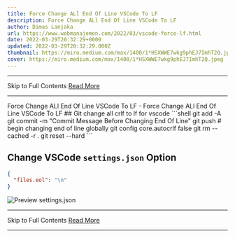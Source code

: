```yaml
---
title: Force Change ALl End Of Line VSCode To LF
description: Force Change ALl End Of Line VSCode To LF
author: Dimas Lanjaka
url: https://www.webmanajemen.com/2022/03/vscode-force-lf.html
date: 2022-03-29T20:32:29+0000
updated: 2022-03-29T20:32:29.000Z
thumbnail: https://miro.medium.com/max/1400/1*HSXWWE7wkg9phEJ7ImhT2Q.jpeg
cover: https://miro.medium.com/max/1400/1*HSXWWE7wkg9phEJ7ImhT2Q.jpeg
---
```


<hr/> Skip to Full Contents <a href="https://www.webmanajemen.com/2022/03/vscode-force-lf.html" rel="follow" class="button" id="read-more">Read More</a> <hr/> Force Change ALl End Of Line VSCode To LF - Force Change ALl End Of Line VSCode To LF ## Git change all crlf to lf for vscode
```shell
git add -A
git commit -m "Commit Message Before Changing End Of Line"
git push
# begin changing end of line globally
git config core.autocrlf false
git rm --cached -r .
git reset --hard
```

## Change VSCode `settings.json` Option
```json
{
  "files.eol": "\n"
}
```
![Preview settings.json](https://imgs.developpaper.com/imgs/287058866-5bfb8bd1d4851_articlex.png) <hr/> Skip to Full Contents <a href="https://www.webmanajemen.com/2022/03/vscode-force-lf.html" rel="follow" class="button" id="read-more">Read More</a> <hr/>
